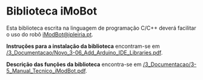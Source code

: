 
# Biblioteca iMoBot

Esta biblioteca escrita na linguagem de programação C/C++ deverá facilitar o uso do robô iModBot@ipleiria.pt.

**Instruções para a instalação da biblioteca** encontram-se em [/3_Documentacao/Novo_3-06_Add_Arduino_IDE_Libraries.pdf](https://github.com/Guilherme010101/iModBot/blob/ArduinoOTA/3_Documentacao/Novo_3-06_Add_Arduino_IDE_Libraries.pdf).

**Descrição das funções da biblioteca** encontra-se em [/3_Documentacao/3-5_Manual_Tecnico_iModBot.pdf](https://github.com/ipleiria-robotics/iModBot/blob/master/3_Documentacao/3-5_Manual_Tecnico_iModBot.pdf).


